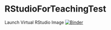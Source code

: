 # RStudioForTeachingTest

Launch Virtual RStudio Image
[![Binder](https://mybinder.org/badge_logo.svg)](https://mybinder.org/v2/gh/ifetzer/RStudioForTeachingTest/HEAD)
